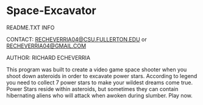 # Space-Excavator
﻿README.TXT INFO						

CONTACT: RECHEVERRIA04@CSU.FULLERTON.EDU or RECHEVERRIA04@GMAIL.COM


AUTHOR: RICHARD ECHEVERRIA




This program was built to create a video game space shooter when you shoot down asteroids in 
order to excavate power stars. According to legend you need to collect 7 power stars to make 
your wildest dreams come true. Power Stars reside within asteroids, but sometimes 
they can contain hibernating aliens who will attack when awoken during slumber.
Play now.
